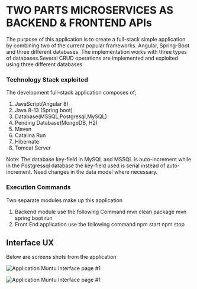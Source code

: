 # TWO PARTS MICROSERVICES AS BACKEND & FRONTEND APIs

The purpose of this application is to create a full-stack simple application by combining two of the current popular frameworks. Angular, Spring-Boot and three different databases. The implementation works with three types of databases.Several CRUD operations are implemented and exploited using three different databases

### Technology Stack exploited

The development full-stack application composes of;
1. JavaScript(Angular 8)
2. Java 8-13 (Spring boot)
3. Database(MSSQL,Postgresql,MySQL)
4. Pending Database(MongoDB, H2)
5. Maven
6. Catalina Run
7. Hibernate
8. Tomcat Server

Note: The database key-field in MySQL and MSSQL is auto-increment while in the Postgressql database the key-field used is serial instead of auto-increment. Need changes in the data model where necessary. 

### Execution Commands

Two separate modules make up this application
1. Backend module use the following Command
        mvn clean package
        mvn spring boot run
2. Front End application use the following command
        npm start
        npm stop

## Interface UX
 Below are screens shots from the application

![ Application Muntu Interface page #1 ](https://github.com/LINOSNCHENA/Fullstack-system-in-SpringAngularMSSQL-APP/blob/master/page1.png)

![ Application Muntu Interface page #1 ](https://github.com/LINOSNCHENA/Fullstack-system-in-SpringAngularMSSQL-APP/blob/master/page2.png)


